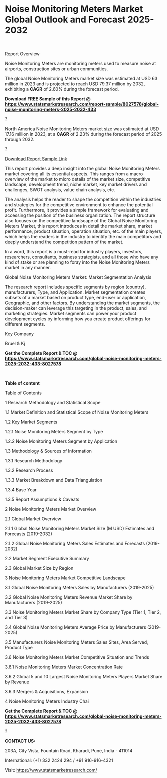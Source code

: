 <h1>Noise Monitoring Meters Market Global Outlook and Forecast 2025-2032</h1><br/><p>Report Overview</p>
 
 
 
 <p>Noise Monitoring Meters are monitoring meters used to measure noise at airports, construction sites or urban communities.</p>
 
 
 
 <p>The global Noise Monitoring Meters market size was estimated at USD 63 million in 2023 and is projected to reach USD 79.37 million by 2032, exhibiting a <strong>CAGR</strong> of 2.60% during the forecast period.</p>
 
 
 
 <div><b>Download FREE Sample of this Report @ <a href="https://www.statsmarketresearch.com/download-free-sample/8027578/global-noise-monitoring-meters-2025-2032-433">https://www.statsmarketresearch.com/report-sample/8027578/global-noise-monitoring-meters-2025-2032-433</a></b></div>
 
 
 
 <p>? </p>
 
 
 
 <p>North America Noise Monitoring Meters market size was estimated at USD 17.16 million in 2023, at a <strong>CAGR</strong> of 2.23% during the forecast period of 2025 through 2032.</p>
 
 
 
 <p>? </p>
 
 
 
 <p><a href="https://www.statsmarketresearch.com/download-free-sample/8027578/global-noise-monitoring-meters-2025-2032-433">Download Report Sample Link</a></p>
 
 
 
 <p>This report provides a deep insight into the global Noise Monitoring Meters market covering all its essential aspects. This ranges from a macro overview of the market to micro details of the market size, competitive landscape, development trend, niche market, key market drivers and challenges, SWOT analysis, value chain analysis, etc.</p>
 
 
 
 <p>The analysis helps the reader to shape the competition within the industries and strategies for the competitive environment to enhance the potential profit. Furthermore, it provides a simple framework for evaluating and accessing the position of the business organization. The report structure also focuses on the competitive landscape of the Global Noise Monitoring Meters Market, this report introduces in detail the market share, market performance, product situation, operation situation, etc. of the main players, which helps the readers in the industry to identify the main competitors and deeply understand the competition pattern of the market.</p>
 
 
 
 <p>In a word, this report is a must-read for industry players, investors, researchers, consultants, business strategists, and all those who have any kind of stake or are planning to foray into the Noise Monitoring Meters market in any manner.</p>
 
 
 
 <p>Global Noise Monitoring Meters Market: Market Segmentation Analysis</p>
 
 
 
 <p>The research report includes specific segments by region (country), manufacturers, Type, and Application. Market segmentation creates subsets of a market based on product type, end-user or application, Geographic, and other factors. By understanding the market segments, the decision-maker can leverage this targeting in the product, sales, and marketing strategies. Market segments can power your product development cycles by informing how you create product offerings for different segments.</p>
 
 
 
 <p>Key Company</p>
 
 
 
 <p>Bruel & Kj</p>
 
 
 
 <div><b>Get the Complete Report & TOC @ <a href="https://www.statsmarketresearch.com/global-noise-monitoring-meters-2025-2032-433-8027578">https://www.statsmarketresearch.com/global-noise-monitoring-meters-2025-2032-433-8027578</a></b></div>
 
 
 
 <p><br />
 
 <b>Table of content</b></p>
 
 
 
 <p>Table of Contents<br />
 
 1 Research Methodology and Statistical Scope<br />
 
 1.1 Market Definition and Statistical Scope of Noise Monitoring Meters<br />
 
 1.2 Key Market Segments<br />
 
 1.2.1 Noise Monitoring Meters Segment by Type<br />
 
 1.2.2 Noise Monitoring Meters Segment by Application<br />
 
 1.3 Methodology & Sources of Information<br />
 
 1.3.1 Research Methodology<br />
 
 1.3.2 Research Process<br />
 
 1.3.3 Market Breakdown and Data Triangulation<br />
 
 1.3.4 Base Year<br />
 
 1.3.5 Report Assumptions & Caveats<br />
 
 2 Noise Monitoring Meters Market Overview<br />
 
 2.1 Global Market Overview<br />
 
 2.1.1 Global Noise Monitoring Meters Market Size (M USD) Estimates and Forecasts (2019-2032)<br />
 
 2.1.2 Global Noise Monitoring Meters Sales Estimates and Forecasts (2019-2032)<br />
 
 2.2 Market Segment Executive Summary<br />
 
 2.3 Global Market Size by Region<br />
 
 3 Noise Monitoring Meters Market Competitive Landscape<br />
 
 3.1 Global Noise Monitoring Meters Sales by Manufacturers (2019-2025)<br />
 
 3.2 Global Noise Monitoring Meters Revenue Market Share by Manufacturers (2019-2025)<br />
 
 3.3 Noise Monitoring Meters Market Share by Company Type (Tier 1, Tier 2, and Tier 3)<br />
 
 3.4 Global Noise Monitoring Meters Average Price by Manufacturers (2019-2025)<br />
 
 3.5 Manufacturers Noise Monitoring Meters Sales Sites, Area Served, Product Type<br />
 
 3.6 Noise Monitoring Meters Market Competitive Situation and Trends<br />
 
 3.6.1 Noise Monitoring Meters Market Concentration Rate<br />
 
 3.6.2 Global 5 and 10 Largest Noise Monitoring Meters Players Market Share by Revenue<br />
 
 3.6.3 Mergers & Acquisitions, Expansion<br />
 
 4 Noise Monitoring Meters Industry Chai</p>
 
 
 
 <div><b>Get the Complete Report & TOC @ <a href="https://www.statsmarketresearch.com/global-noise-monitoring-meters-2025-2032-433-8027578">https://www.statsmarketresearch.com/global-noise-monitoring-meters-2025-2032-433-8027578</a></b></div>
 
 
 
 <p>? </p>
 
 
 
 <p><b>CONTACT US:</b><br />
 
 203A, City Vista, Fountain Road, Kharadi, Pune, India - 411014<br />
 
 International: (+1) 332 2424 294 / +91 916-916-4321<br />
 
 Visit: <a href="https://www.statsmarketresearch.com/">https://www.statsmarketresearch.com/</a></p>